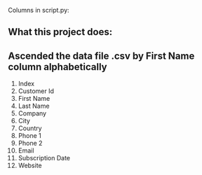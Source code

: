 Columns in script.py:

<h2>What this project does:</h2>
<h2>Ascended the data file .csv by First Name column alphabetically</h2>

<ol>
<li>Index</li>
<li>Customer Id</li>
<li>First Name</li>
<li>Last Name</li>
<li>Company</li>
<li>City</li>
<li>Country</li>
<li>Phone 1</li>
<li>Phone 2</li>
<li>Email</li>
<li>Subscription Date</li>
<li>Website</li>
</ol>
